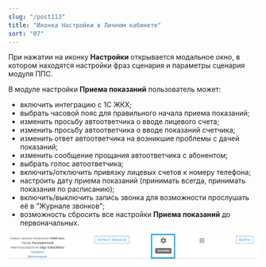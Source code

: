 ```yaml
---
slug: "/post113"
title: "Иконка Настройки в Личном кабинете"
sort: "07"
---
```


При нажатии на иконку **Настройки** открывается модальное окно, в котором находятся настройки фраз сценария и параметры сценария модуля ППС.

В модуле настройки **Приема показаний** пользователь может:  
- включить интеграцию с 1С ЖКХ;
- выбрать часовой пояс для правильного начала приема показаний;   
- изменить просьбу автоответчика о вводе лицевого счета;  
- изменить просьбу автоответчика о вводе показаний счетчика;  
- изменить ответ автоответчика на возникшие проблемы с дачей показаний;  
- изменить сообщение прощания автоответчика с абонентом;  
- выбрать голос автоответчика;  
- включить/отключить привязку лицевых счетов к номеру телефона;  
- настроить дату приема показаний (принимать всегда, принимать показания по расписанию);  
- включить/выключить запись звонка для возможности прослушать её в "Журнале звонков";  
- возможность сбросить все настройки **Приема показаний** до первоначальных.  

![Картинка](./images/common_settings_main.png "Выпадающий список модулей АД и АППС")


